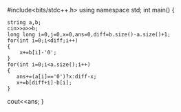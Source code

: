 #include<bits/stdc++.h>
using namespace std;
int main()
{

    string a,b;
    cin>>a>>b;
    long long i=0,j=0,x=0,ans=0,diff=b.size()-a.size()+1;
    for(int i=0;i<diff;i++)
    {
        x+=b[i]-'0';
    }
    for(int i=0;i<a.size();i++)
    {
       ans+=(a[i]=='0')?x:diff-x;
       x+=b[diff+i]-b[i];
    }
cout<<ans;
}
